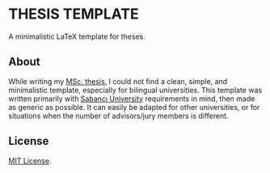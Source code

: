 # THESIS TEMPLATE
A minimalistic LaTeX template for theses.

## About
While writing my [MSc. thesis](https://linkwhenready.com), I could not find a
clean, simple, and minimalistic template, especially for bilingual universities. This template was written primarily with
[Sabancı University](https://www.sabanciuniv.edu/) requirements in mind, then
made as generic as possible. It can easily be adapted for other universities, or
for situations when the number of advisors/jury members is different.

## License
[MIT License](https://github.com/ardabbour/thesis-template/blob/master/LICENSE).